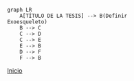 ```mermaid
graph LR
    A[TÍTULO DE LA TESIS] --> B(Definir
Exoesqueleto)
    B --> C
    C --> D
    C --> E
    E --> B
    D --> F
    F --> B
```
[Inicio](../index.md)
